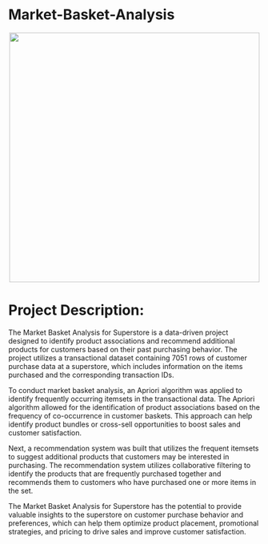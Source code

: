 # Market-Basket-Analysis
<div id="header" align="center">
  <img src="https://user-images.githubusercontent.com/105309015/221523853-d14285cf-e1a5-4373-9dce-aa9122648865.png" width="500"/>
</div>

# Project Description:
The Market Basket Analysis for Superstore is a data-driven project designed to identify product associations and recommend additional products for customers based on their past purchasing behavior. The project utilizes a transactional dataset containing 7051 rows of customer purchase data at a superstore, which includes information on the items purchased and the corresponding transaction IDs.

To conduct market basket analysis, an Apriori algorithm was applied to identify frequently occurring itemsets in the transactional data. The Apriori algorithm allowed for the identification of product associations based on the frequency of co-occurrence in customer baskets. This approach can help identify product bundles or cross-sell opportunities to boost sales and customer satisfaction.

Next, a recommendation system was built that utilizes the frequent itemsets to suggest additional products that customers may be interested in purchasing. The recommendation system utilizes collaborative filtering to identify the products that are frequently purchased together and recommends them to customers who have purchased one or more items in the set.

The Market Basket Analysis for Superstore has the potential to provide valuable insights to the superstore on customer purchase behavior and preferences, which can help them optimize product placement, promotional strategies, and pricing to drive sales and improve customer satisfaction.



